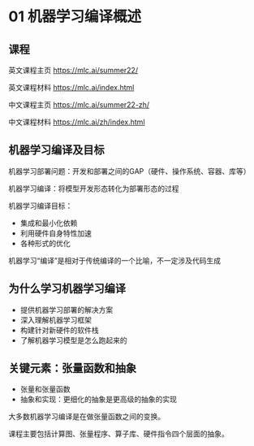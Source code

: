 # 01 机器学习编译概述

## 课程

英文课程主页 https://mlc.ai/summer22/

英文课程材料 https://mlc.ai/index.html

中文课程主页 https://mlc.ai/summer22-zh/

中文课程材料 https://mlc.ai/zh/index.html

## 机器学习编译及目标

机器学习部署问题：开发和部署之间的GAP（硬件、操作系统、容器、库等）

机器学习编译：将模型开发形态转化为部署形态的过程

机器学习编译目标：

- 集成和最小化依赖
- 利用硬件自身特性加速
- 各种形式的优化

机器学习“编译”是相对于传统编译的一个比喻，不一定涉及代码生成

## 为什么学习机器学习编译

- 提供机器学习部署的解决方案
- 深入理解机器学习框架
- 构建针对新硬件的软件栈
- 了解机器学习模型是怎么跑起来的

## 关键元素：张量函数和抽象

- 张量和张量函数
- 抽象和实现：更细化的抽象是更高级的抽象的实现

大多数机器学习编译是在做张量函数之间的变换。

课程主要包括计算图、张量程序、算子库、硬件指令四个层面的抽象。
